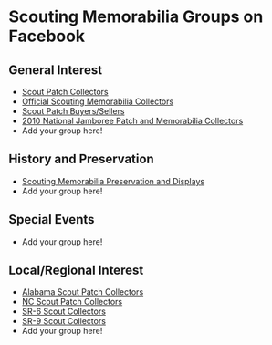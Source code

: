 # Scouting Memorabilia Groups on Facebook

## General Interest
* [Scout Patch Collectors](https://www.facebook.com/groups/323868214332022/)
* [Official Scouting Memorabilia Collectors](https://www.facebook.com/groups/327003350976358/)
* [Scout Patch Buyers/Sellers](https://www.facebook.com/groups/scoutpatchbuyerssellers/)
* [2010 National Jamboree Patch and Memorabilia Collectors](https://www.facebook.com/groups/196525167549255/)
* Add your group here!

## History and Preservation
* [Scouting Memorabilia Preservation and Displays](https://www.facebook.com/groups/433101806725564/)
* Add your group here!

## Special Events
* Add your group here!

## Local/Regional Interest
* [Alabama Scout Patch Collectors](https://www.facebook.com/groups/1049315281787161/)
* [NC Scout Patch Collectors](https://www.facebook.com/groups/294367240648482/)
* [SR-6 Scout Collectors](https://www.facebook.com/groups/338685879884512/)
* [SR-9 Scout Collectors](https://www.facebook.com/groups/2829486113819667/)
* Add your group here!
